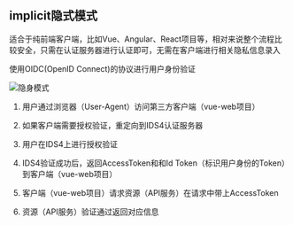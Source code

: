 ## implicit隐式模式

适合于纯前端客户端，比如Vue、Angular、React项目等，相对来说整个流程比较安全，只需在认证服务器进行认证即可，无需在客户端进行相关隐私信息录入

使用OIDC(OpenID Connect)的协议进行用户身份验证

![隐身模式](https://mmbiz.qpic.cn/mmbiz_png/qQ1zuvjsChSCibClXjnEVjIZ6teftzQVLZxKG7ByI7ubp8xia7zkYEn96TZJrSa4JCbc3egZcWovbymOYkXibkgAA/640?wx_fmt=png&wxfrom=5&wx_lazy=1&wx_co=1)


1. 用户通过浏览器（User-Agent）访问第三方客户端（vue-web项目）

2. 如果客户端需要授权验证，重定向到IDS4认证服务器

3. 用户在IDS4上进行授权验证

4. IDS4验证成功后，返回AccessToken和和Id Token（标识用户身份的Token）到客户端（vue-web项目）

5. 客户端（vue-web项目）请求资源（API服务）在请求中带上AccessToken

6. 资源（API服务）验证通过返回对应信息

